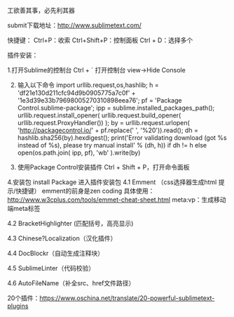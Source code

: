 工欲善其事，必先利其器

submit下载地址：http://www.sublimetext.com/

快捷键： Ctrl+P：收索 Ctrl+Shift+P：控制面板 Ctrl + D：选择多个

插件安装： 

1.打开Sublime的控制台 Ctrl + ` 打开控制台 view->Hide Console 

2. 输入以下命令 import urllib.request,os,hashlib; h = 'df21e130d211cfc94d9b0905775a7c0f' + '1e3d39e33b79698005270310898eea76'; pf = 'Package Control.sublime-package'; ipp = sublime.installed_packages_path(); urllib.request.install_opener( urllib.request.build_opener( urllib.request.ProxyHandler()) ); by = urllib.request.urlopen( 'http://packagecontrol.io/' + pf.replace(' ', '%20')).read(); dh = hashlib.sha256(by).hexdigest(); print('Error validating download (got %s instead of %s), please try manual install' % (dh, h)) if dh != h else open(os.path.join( ipp, pf), 'wb' ).write(by)

3. 使用Package Control安装插件 Ctrl + Shift + P，打开命令面板 

4.安装包 install Package 进入插件安装包 4.1 Emment （css选择器生成html 提示/快捷键） emment的前身是zen coding 具体使用：http://www.w3cplus.com/tools/emmet-cheat-sheet.html meta:vp：生成移动端meta标签

4.2 BracketHighlighter (匹配括号，高亮显示)

4.3 Chinese?Localization（汉化插件）

4.4 DocBlockr（自动生成注释块）

4.5 SublimeLinter（代码校验）

4.6 AutoFileName（补全src、href文件路径）

20个插件：https://www.oschina.net/translate/20-powerful-sublimetext-plugins